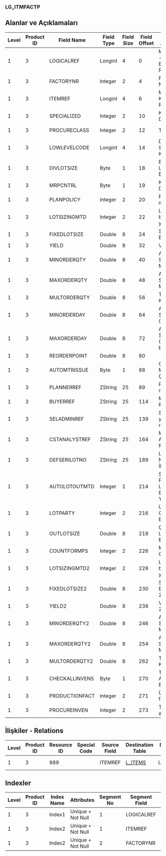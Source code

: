 ### LG_ITMFACTP

## Alanlar ve Açıklamaları

**Level**|**Product ID**|**Field Name**|**Field Type**|**Field Size**|**Field Offset**|**Türkçe Açıklama**|**Expression**
-----|-----|-----|-----|-----|-----|-----|-----
1|3|LOGICALREF|Longint|4|0|Malzeme - Fabrika Bilgisi Log. Ref.|Item - Plant Information Logical Reference
1|3|FACTORYNR|Integer|2|4|Fabrika Numarası|Plant Number
1|3|ITEMREF|Longint|4|6|Malzeme Kartı Referansı|Item Card Reference
1|3|SPECIALIZED|Integer|2|10|Kullanımda Değil|Not In Use
1|3|PROCURECLASS|Integer|2|12|Temin türü|Procurement Type
1|3|LOWLEVELCODE|Longint|4|14|Düşük Seviye Kodu|Low Level Code
1|3|DIVLOTSIZE|Byte|1|18|Bölünebilir Lot Büyüklüğü|Divisible Lot Size
1|3|MRPCNTRL|Byte|1|19|Kullanımda Değil|Not In Use
1|3|PLANPOLICY|Integer|2|20|Planlama metodu|Planning Method
1|3|LOTSIZINGMTD|Integer|2|22|Lot belirleme yöntemi|Lot Determination Method
1|3|FIXEDLOTSIZE|Double|8|24|Sabit Lot Büyüklüğü|Fixed Lot Size
1|3|YIELD|Double|8|32|Verimlilik|Efficiency
1|3|MINORDERQTY|Double|8|40|Asgari Sipariş Miktarı|Minimum Order Quantity
1|3|MAXORDERQTY|Double|8|48|Azami Sipariş Miktarı|Maximum Order Quantity
1|3|MULTORDERQTY|Double|8|56|Tam Katları|Exact Multiples
1|3|MINORDERDAY|Double|8|64|Asgari Sipariş (Gün)|Minimum Order Day
1|3|MAXORDERDAY|Double|8|72|Azami Sipariş (Gün bazında)|Maximum Order Day
1|3|REORDERPOINT|Double|8|80||Reorder Point
1|3|AUTOMTRISSUE|Byte|1|88|Otomatik Malzeme Çekişi|Automatic Material Withdrawal
1|3|PLANNERREF|ZString|25|89|Planlayan ref.|Planner Reference
1|3|BUYERREF|ZString|25|114|Müşteri Ref.|Customer Reference
1|3|SELADMINREF|ZString|25|139|Satış yönetimi ref.|Sales Manager Reference
1|3|CSTANALYSTREF|ZString|25|164|Maliyet Analizi Ref.|Cost Specialist Reference
1|3|DEFSERILOTNO|ZString|25|189|Lot / Seri Numarası İlk Değeri|Lot / Serial Number First Value
1|3|AUTOLOTOUTMTD|Integer|2|214|Sarf ve Firelerde Lot Belirleme Yöntemi|For Usages/Scarps Lot Determination Method
1|3|LOTPARTY|Integer|2|216|Üretimden Giriş Lot Büyüklüğü|Lot Size Of Inputs From Production
1|3|OUTLOTSIZE|Double|8|218|Çıkışlar Lot Büyüklüğü|Lot Size Of Outputs
1|3|COUNTFORMPS|Integer|2|226|MPS ye Giriş|Enter to MPS
1|3|LOTSIZINGMTD2|Integer|2|228|Lot belirleme yöntemi 2|Lot Determination Method 2
1|3|FIXEDLOTSIZE2|Double|8|230|Sabit Lot Büyüklüğü 2|Fixed Lot Size 2
1|3|YIELD2|Double|8|238|Verimlilik 2|Efficiency 2
1|3|MINORDERQTY2|Double|8|246|Asgari Sipariş Miktarı 2|Minimum Order Quantity 2
1|3|MAXORDERQTY2|Double|8|254|Azami Sipariş Miktarı 2|Maximum Order Quantity 2
1|3|MULTORDERQTY2|Double|8|262|Tam Katları 2|Exact Multiples 2
1|3|CHECKALLINVENS|Byte|1|270|Tüm Ambarlara Bakılacak|Check All Warehouses
1|3|PRODUCTIONFACT|Integer|2|271|Üretim fabrikası|Production Factory
1|3|PROCUREINVEN|Integer|2|273|Temin ambarı|Procurement Warehouse

## İlişkiler - Relations

**Level**|**Product ID**|**Resource ID**|**Special Code**|**Source Field**|**Destination Table**|**Destination Field**|**Relation Type**|**Extra Condition**
-----|-----|-----|-----|-----|-----|-----|-----|-----
1|3|889||ITEMREF|[L_ITEMS](../LG_ITEMS "L_ITEMS")|LOGICALREF|one-to-one|

## Indexler

**Level**|**Product ID**|**Index Name**|**Attributes**|**Segment No**|**Segment Field**|**Sense**
-----|-----|-----|-----|-----|-----|-----
1|3|Index1|Unique + Not Null|1|LOGICALREF|Ascending
1|3|Index2|Unique + Not Null|1|ITEMREF|Ascending
1|3|Index2|Unique + Not Null|2|FACTORYNR|Ascending
